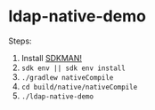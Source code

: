 ldap-native-demo
==

Steps:

1. Install [SDKMAN!](https://sdkman.io/)
2. `sdk env || sdk env install`
3. `./gradlew nativeCompile`
4. `cd build/native/nativeCompile`
5. `./ldap-native-demo`
